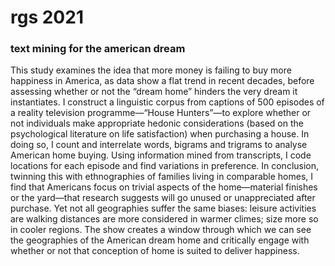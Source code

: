 # rgs 2021
### text mining for the american dream

This study examines the idea that more money is failing to buy more happiness in America, as data show a flat trend in recent decades, before assessing whether or not the “dream home” hinders the very dream it instantiates. I construct a linguistic corpus from captions of 500 episodes of a reality television programme—“House Hunters”—to explore whether or not individuals make appropriate hedonic considerations (based on the psychological literature on life satisfaction) when purchasing a house. In doing so, I count and interrelate words, bigrams and trigrams to analyse American home buying. Using information mined from transcripts, I code locations for each episode and find variations in preference. In conclusion, twinning this with ethnographies of families living in comparable homes, I find that Americans focus on trivial aspects of the home—material finishes or the yard—that research suggests will go unused or unappreciated after purchase. Yet not all geographies suffer the same biases: leisure activities are walking distances are more considered in warmer climes; size more so in cooler regions. The show creates a window through which we can see the geographies of the American dream home and critically engage with whether or not that conception of home is suited to deliver happiness.
